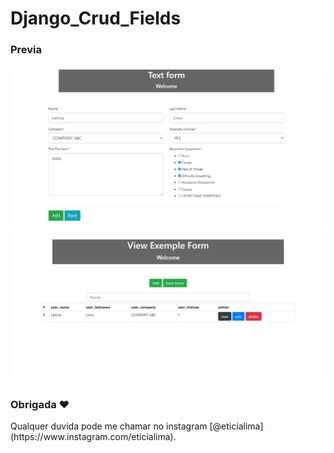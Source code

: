 # Django_Crud_Fields 
 
### Previa
 
<img src="git/demo.png?raw=true"/>
<img src="git/demo1.png?raw=true"/>
 
### Obrigada ❤️
<p>Qualquer duvida pode me chamar no instagram [@eticialima](https://www.instagram.com/eticialima).</p> 
<br>  